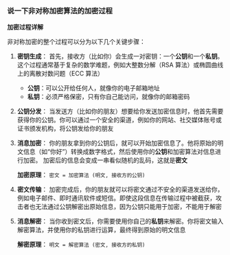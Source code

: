 ### 说一下非对称加密算法的加密过程

**加密过程详解**

非对称加密的整个过程可以分为以下几个关键步骤：

1. **密钥生成**： 首先，接收方（比如你）会生成一对密钥：一个**公钥**和一个**私钥**。这个过程通常基于复杂的数学难题，例如大整数分解（RSA 算法）或椭圆曲线上的离散对数问题（ECC 算法）

   - **公钥**：可以公开给任何人，就像你的电子邮箱地址
   - **私钥**：必须严格保密，只有你自己能访问，就像你的邮箱密码

2. **公钥分发**： 当发送方（比如你的朋友）想要给你发送加密信息时，他首先需要获得你的公钥。你可以通过一个安全的渠道，例如你的网站、社交媒体账号或证书颁发机构，将公钥发给你的朋友

3. **消息加密**： 你的朋友拿到你的公钥后，就可以开始加密信息了。他将原始的明文信息（如“你好”）转换成数字格式，然后使用你的**公钥**和加密算法对信息进行加密。 加密后的信息会变成一串看似随机的乱码，这就是**密文**

   **加密原理**： `密文 = 加密算法 (明文, 接收方的公钥)`

4. **密文传输**： 加密完成后，你的朋友就可以将密文通过不安全的渠道发送给你，例如电子邮件、即时通讯软件或短信。即使这段信息在传输过程中被截获，攻击者也无法通过公钥解密出原始信息，因为公钥只能用于加密，不能用于解密

5. **消息解密**： 当你收到密文后，你需要使用你自己的**私钥**来解密。你将密文输入解密算法，并使用你的私钥进行运算，最终得到原始的明文信息

   **解密原理**： `明文 = 解密算法 (密文, 接收方的私钥)`